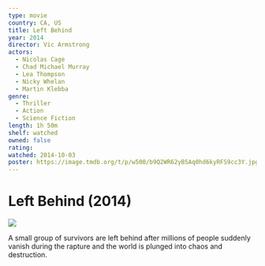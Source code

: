 ```yaml
---
type: movie
country: CA, US
title: Left Behind
year: 2014
director: Vic Armstrong
actors:
  - Nicolas Cage
  - Chad Michael Murray
  - Lea Thompson
  - Nicky Whelan
  - Martin Klebba
genre:
  - Thriller
  - Action
  - Science Fiction
length: 1h 50m
shelf: watched
owned: false
rating:
watched: 2014-10-03
poster: https://image.tmdb.org/t/p/w500/b9Q2WR62yB5Aq0hd6kyRFS9cc3Y.jpg
---
```


# Left Behind (2014)

![](https://image.tmdb.org/t/p/w500/b9Q2WR62yB5Aq0hd6kyRFS9cc3Y.jpg)

A small group of survivors are left behind after millions of people suddenly vanish during the rapture and the world is plunged into chaos and destruction.